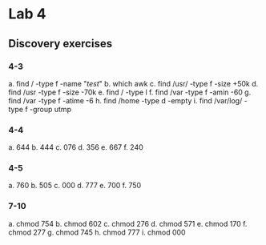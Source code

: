 # Lab 4

## Discovery exercises

### 4-3

a. find / -type f -name "*test*" 
b. which awk
c. find /usr/ -type f -size +50k
d. find /usr -type f -size -70k
e. find / -type l
f. find /var -type f -amin -60
g. find /var -type f -atime -6
h. find /home -type d -empty
i. find /var/log/ -type f -group utmp

### 4-4

a. 644
b. 444
c. 076
d. 356
e. 667
f. 240

### 4-5

a. 760
b. 505
c. 000
d. 777
e. 700
f. 750

### 7-10

a. chmod 754
b. chmod 602
c. chmod 276
d. chmod 571
e. chmod 170
f. chmod 277
g. chmod 745
h. chmod 777
i. chmod 000